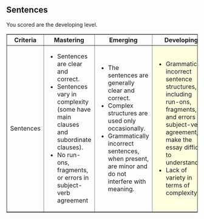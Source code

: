 ## Sentences

You scored are the developing level.

<table border="1">
<tr><th width="10%">Criteria</th><th width="30%">Mastering</th><th width="30%">Emerging</th><th width="30%">Developing</th></tr>

<tr>
<td>Sentences</td>
<td><ul>
<li>Sentences are clear and correct. </li>
<li>Sentences vary in complexity (some have main clauses and subordinate clauses).</li>
<li>No run-ons, fragments, or errors in subject-verb agreement</li>
</ul></td><td><ul>
<li>The sentences are generally clear and correct.</li>
<li>Complex structures are used only occasionally. </li>
<li>Grammatically incorrect sentences, when present, are minor and do not interfere with meaning.</li>
</ul></td><td bgcolor='lightyellow'><ul>
<li>Grammatically incorrect sentence structures, including run-ons, fragments, and errors in subject-verb agreement, make the essay difficult to understand. </li>
<li>Lack of variety in terms of complexity</li>
</ul></td></tr>

</table>
